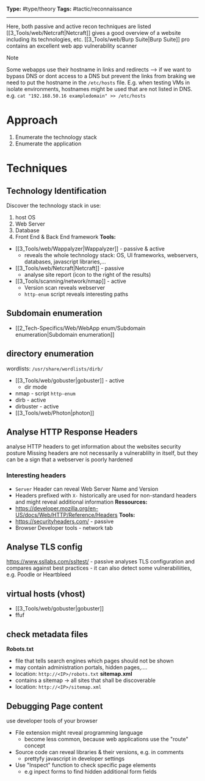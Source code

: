 **Type:** #type/theory
**Tags:**  #tactic/reconnaissance 

---
Here, both passive and active recon techniques are listed
[[3_Tools/web/Netcraft|Netcraft]] gives a good overview of a website including its technologies, etc.
[[3_Tools/web/Burp Suite|Burp Suite]] pro contains an excellent web app vulnerability scanner

> [!Note]
> Some webapps use their hostname in links and redirects --> if we want to bypass DNS or dont access to a DNS but prevent the links from braking we need to put the hostname in the `/etc/hosts` file. E.g. when testing VMs in isolate environments, hostnames might be used that are not listed in DNS.
> e.g. `cat "192.168.50.16 exampledomain" >> /etc/hosts` 

# Approach
1. Enumerate the technology stack
2. Enumerate the application
# Techniques
## Technology Identification
Discover the technology stack in use:
1. host OS
2. Web Server
3. Database
4. Front End & Back End framework
**Tools:**
- [[3_Tools/web/Wappalyzer|Wappalyzer]] - passive & active
	- reveals the whole technology stack: OS, UI frameworks, webservers, databases, javascript libraries,...
- [[3_Tools/web/Netcraft|Netcraft]] - passive
	- analyse site report (icon to the right of the results)  
- [[3_Tools/scanning/network/nmap]] - active 
	- Version scan reveals webserver
	- `http-enum` script reveals interesting paths
## Subdomain enumeration
- [[2_Tech-Specifics/Web/WebApp enum/Subdomain enumeration|Subdomain enumeration]]
## directory enumeration
wordlists: `/usr/share/wordlists/dirb/`
- [[3_Tools/web/gobuster|gobuster]] - active
	- dir mode
- nmap - script `http-enum`
- dirb - active
- dirbuster - active
- [[3_Tools/web/Photon|photon]]
## Analyse  HTTP Response Headers
analyse HTTP headers to get information about the websites security posture
Missing headers are not necessarily a vulnerablilty in itself, but they can be a sign that a webserver is poorly hardened
### Interesting headers
- `Server` Header can reveal Web Server Name and Version
- Headers prefixed with `X-` historically are used for non-standard headers and might reveal additional information 
**Ressources:**
- https://developer.mozilla.org/en-US/docs/Web/HTTP/Reference/Headers
**Tools:**
- https://securityheaders.com/ - passive
- Browser Developer tools - network tab
## Analyse TLS config
https://www.ssllabs.com/ssltest/ - passive
analyses TLS configuration and compares against best practices - it can also detect some vulnerabiliities, e.g. Poodle or Heartbleed
## virtual hosts (vhost)
- [[3_Tools/web/gobuster|gobuster]]
- ffuf
## check metadata files
**Robots.txt**
- file that tells search engines which pages should not be shown
- may contain administration portals, hidden pages,....
- location: `http://<IP>/robots.txt`
**sitemap.xml**
- contains a sitemap -> all sites that shall be discoverable
- location: `http://<IP>/sitemap.xml`
## Debugging Page content
use developer tools of your browser

- File extension might reveal programming language
	- become less common, because web applications use the "route" concept
- Source code can reveal libraries & their versions, e.g. in comments
	- prettyfy javascript in developer settings
- Use "Inspect" function to check specific page elements
	- e.g inpect forms to find hidden additional form fields